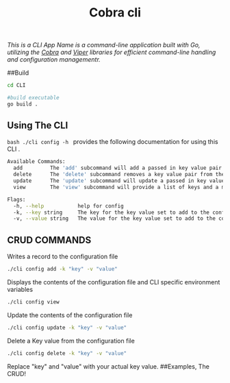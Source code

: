 <h1 align="center">Cobra cli</h1>
<br/>

_This is a CLI App Name is a command-line application built with Go, utilizing the [Cobra](https://github.com/spf13/cobra) and [Viper](https://github.com/spf13/viper) libraries for efficient command-line handling and configuration managementr._

##Build
```bash
cd CLI

#build executable
go build .
```

## Using The CLI
```bash ./cli config -h ``` provides the following documentation for using this CLI .
```bash
Available Commands:
  add         The 'add' subcommand will add a passed in key value pair to the application configuration file.
  delete      The 'delete' subcommand removes a key value pair from the configuration file. 
  update      The 'update' subcommand will update a passed in key value pair for an existing set of data to the application configuration file.
  view        The 'view' subcommand will provide a list of keys and a map of the values.

Flags:
  -h, --help           help for config
  -k, --key string     The key for the key value set to add to the configuration.
  -v, --value string   The value for the key value set to add to the configuration.
```

## CRUD COMMANDS
Writes a record to the configuration file
```bash
./cli config add -k "key" -v "value"
```
Displays the contents of the configuration file and CLI specific environment variables
```bash
./cli config view
```
Update the contents of the configuration file
```bash
./cli config update -k "key" -v "value"
```
Delete a Key value from the configuration file
```bash
./cli config delete -k "key" -v "value"
```

Replace "key" and "value" with your actual key value.
##Examples, The CRUD!
